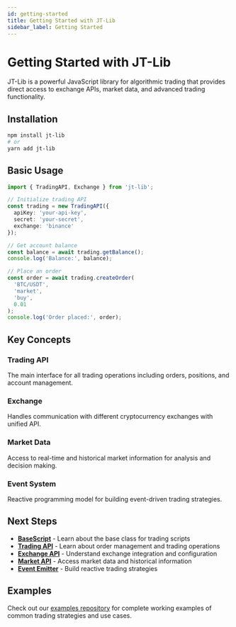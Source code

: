 ```yaml
---
id: getting-started
title: Getting Started with JT-Lib
sidebar_label: Getting Started
---
```


# Getting Started with JT-Lib

JT-Lib is a powerful JavaScript library for algorithmic trading that provides direct access to exchange APIs, market data, and advanced trading functionality.

## Installation

```bash
npm install jt-lib
# or
yarn add jt-lib
```

## Basic Usage

```typescript
import { TradingAPI, Exchange } from 'jt-lib';

// Initialize trading API
const trading = new TradingAPI({
  apiKey: 'your-api-key',
  secret: 'your-secret',
  exchange: 'binance'
});

// Get account balance
const balance = await trading.getBalance();
console.log('Balance:', balance);

// Place an order
const order = await trading.createOrder(
  'BTC/USDT',
  'market',
  'buy',
  0.01
);
console.log('Order placed:', order);
```

## Key Concepts

### Trading API
The main interface for all trading operations including orders, positions, and account management.

### Exchange
Handles communication with different cryptocurrency exchanges with unified API.

### Market Data
Access to real-time and historical market information for analysis and decision making.

### Event System
Reactive programming model for building event-driven trading strategies.

## Next Steps

- **[BaseScript](base-script)** - Learn about the base class for trading scripts
- **[Trading API](trading-api)** - Learn about order management and trading operations
- **[Exchange API](exchange)** - Understand exchange integration and configuration
- **[Market API](market-api)** - Access market data and historical information
- **[Event Emitter](event-emitter)** - Build reactive trading strategies

## Examples

Check out our [examples repository](https://github.com/mikolyk/jt-lib/examples) for complete working examples of common trading strategies and use cases.

